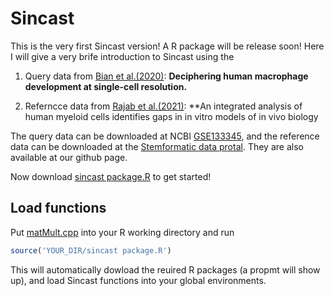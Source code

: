 # Sincast
This is the very first Sincast version! A R package will be release soon! Here I will give a very brife introduction to Sincast using the 

1. Query data from [Bian et al.(2020)](https://doi.org/10.1038/s41586-020-2316-7): **Deciphering human macrophage development at single-cell resolution.** 

2. Referncce data from [Rajab et al.(2021)](https://doi.org/10.1016/j.stemcr.2021.04.010): **An integrated analysis of human myeloid cells identifies gaps in in vitro models of in vivo biology

The query data can be downloaded at NCBI [GSE133345](https://www.ncbi.nlm.nih.gov/geo/query/acc.cgi?acc=GSE133345), and the reference data can be downloaded at the [Stemformatic data protal](https://www.stemformatics.org/atlas/myeloid). They are also available at our github page.

Now download [sincast package.R](https://github.com/meiosis97/Sincast/blob/main/sincast%20package.R) to get started!

## Load functions
Put [matMult.cpp]() into your R working directory and run
```r
source('YOUR_DIR/sincast package.R')
```
This will automatically dowload the reuired R packages (a propmt will show up), and load Sincast functions into your global environments.

